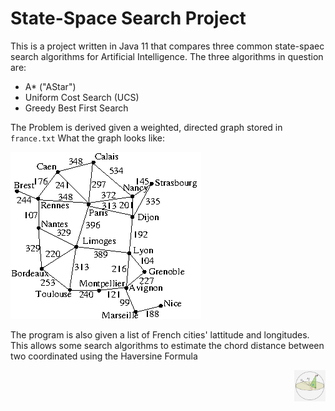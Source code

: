 # State-Space Search Project

This is a project written in Java 11 that compares three common state-spaec search algorithms for Artificial Intelligence. The three algorithms in question are:
- A* ("AStar")
- Uniform Cost Search (UCS)
- Greedy Best First Search

The Problem is derived given a weighted, directed graph stored in `france.txt`
What the graph looks like:

<img src="images/france.gif" />

The program is also given a list of French cities' lattitude and longitudes. This allows some search algorithms to estimate the chord distance between two coordinated using the Haversine Formula 

<img src="images/haversine.png" align="right" width="50"/>
